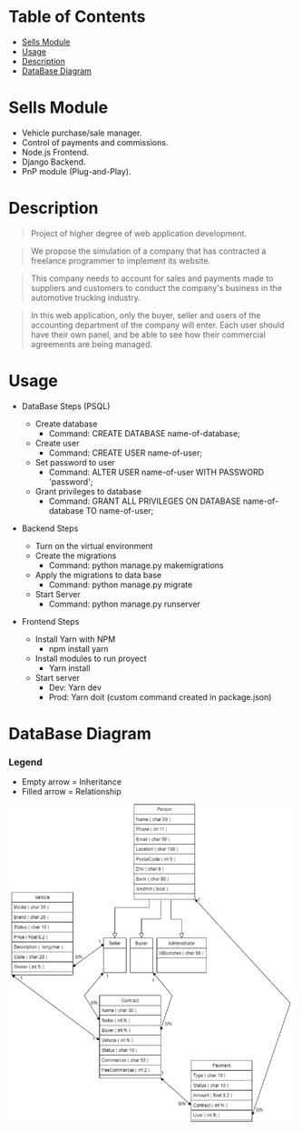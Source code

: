 # **Table of Contents**

   * [Sells Module](#SellsModule)
   * [Usage](#usage)
   * [Description](#Description)
   * [DataBase Diagram](#DataBaseDiagram)


# Sells Module

- Vehicle purchase/sale manager.
- Control of payments and commissions.
- Node.js Frontend.
- Django Backend.
- PnP module (Plug-and-Play). 


# Description
> Project of higher degree of web application development. 

>We propose the simulation of a company that has contracted a freelance programmer to implement its website.

>This company needs to account for sales and payments made to suppliers and customers to conduct the company's business in the automotive trucking industry.

>In this web application, only the buyer, seller and users of the accounting department of the company will enter. Each user should have their own panel, and be able to see how their commercial agreements are being managed.

# Usage
- DataBase Steps (PSQL)
   - Create database
      - Command: CREATE DATABASE name-of-database;
   - Create user
      - Command: CREATE USER name-of-user;
   - Set password to user
      - Command: ALTER USER name-of-user WITH PASSWORD 'password';
   - Grant privileges to database
      - Command: GRANT ALL PRIVILEGES ON DATABASE name-of-database TO name-of-user;

- Backend Steps
   - Turn on the virtual environment
   - Create the migrations
      - Command: python manage.py makemigrations
   - Apply the migrations to data base
      - Command: python manage.py migrate
   - Start Server
      - Command: python manage.py runserver

- Frontend Steps
   - Install Yarn with NPM
      - npm install yarn
   - Install modules to run proyect
      - Yarn install
   - Start server
      - Dev: Yarn dev
      - Prod: Yarn doit (custom command created in package.json)

# DataBase Diagram
### Legend
- Empty arrow = Inheritance
- Filled arrow = Relationship

![](https://github.com/CarlxsMG/proyectoClase/blob/main/BaseDeDatos.drawio.png)
